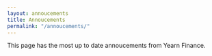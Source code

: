 ```yaml
---
layout: annoucements
title: Annoucements
permalink: "/annoucements/"
---
```


This page has the most up to date annoucements from Yearn Finance. 